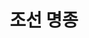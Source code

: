 ---
layout: hubs
key: Q483641
title: 조선 명종
name: 조선 명종
image: 
description: 조선 13대 임금
score: 2.2955962811340247e-05
degree: 4
---